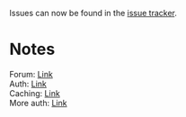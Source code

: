 Issues can now be found in the [issue tracker](https://bitbucket.org/Czynski/glowfic/issues?status=new&status=open).

Notes
=====
Forum: [Link](https://github.com/rubysherpas/forem/blob/e6273a8f15fb6573a743c7a71284a184647988fa/app/models/forem/concerns/viewable.rb)  
Auth: [Link](https://github.com/plataformatec/devise)  
Caching: [Link](http://guides.rubyonrails.org/caching_with_rails.html)  
More auth: [Link](https://www.railstutorial.org/book/log_in_log_out)  

